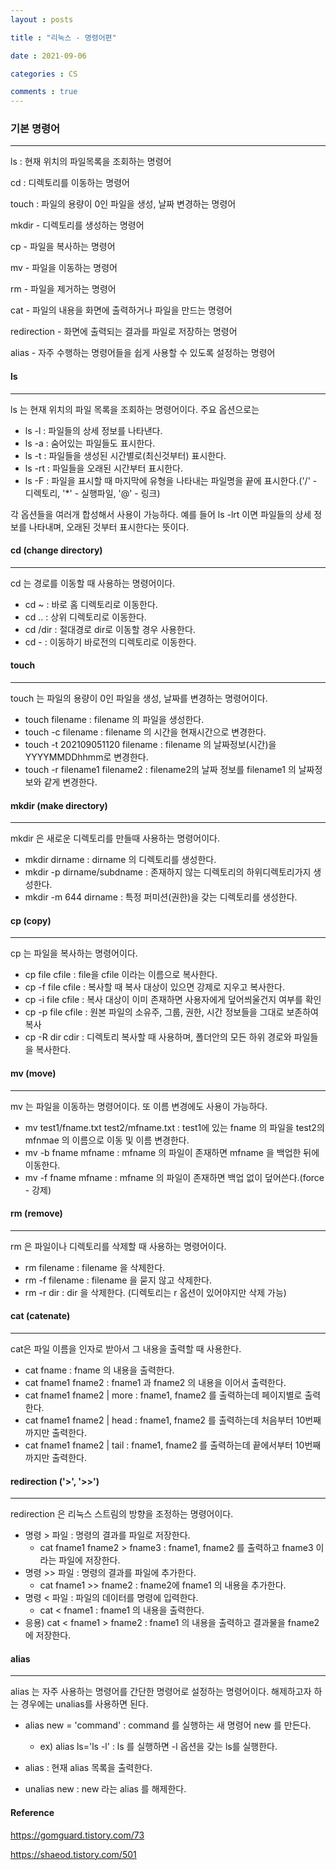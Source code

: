 ```yaml
---
layout : posts

title : "리눅스 - 명령어편"

date : 2021-09-06

categories : CS

comments : true
---
```




### 기본 명령어

------

ls : 현재 위치의 파일목록을 조회하는 명령어

cd : 디렉토리를 이동하는 명령어

touch : 파일의 용량이 0인 파일을 생성, 날짜 변경하는 명령어

mkdir - 디렉토리를 생성하는 명령어

cp - 파일을 복사하는 명령어

mv - 파일을 이동하는 명령어

rm - 파일을 제거하는 명령어

cat - 파일의 내용을 화면에 출력하거나 파일을 만드는 명령어

redirection - 화면에 출력되는 결과를 파일로 저장하는 명령어

alias - 자주 수행하는 명령어들을 쉽게 사용할 수 있도록 설정하는 명령어



#### ls

------

ls 는 현재 위치의 파일 목록을 조회하는 명령어이다. 주요 옵션으로는 

- ls -l : 파일들의 상세 정보를 나타낸다.
- ls -a : 숨어있는 파일들도 표시한다.
- ls -t : 파일들을 생성된 시간별로(최신것부터) 표시한다.
- ls -rt : 파일들을 오래된 시간부터 표시한다.
- ls -F : 파일을 표시할 때 마지막에 유형을 나타내는 파일명을 끝에 표시한다.('/' - 디렉토리, '*' - 실행파일, '@' - 링크)

각 옵션들을 여러개 합성해서 사용이 가능하다. 예를 들어 ls -lrt 이면 파일들의 상세 정보를 나타내며, 오래된 것부터 표시한다는 뜻이다.



#### cd (change directory)

------

cd 는 경로를 이동할 때 사용하는 명령어이다.

- cd ~ : 바로 홈 디렉토리로 이동한다.
- cd .. : 상위 디렉토리로 이동한다.
- cd /dir : 절대경로 dir로 이동할 경우 사용한다.
- cd - : 이동하기 바로전의 디렉토리로 이동한다.



#### touch

------

touch 는 파일의 용량이 0인 파일을 생성, 날짜를 변경하는 명령어이다.

- touch filename : filename 의 파일을 생성한다.
- touch -c filename : filename 의 시간을 현재시간으로 변경한다.
- touch -t 202109051120 filename : filename 의 날짜정보(시간)을 YYYYMMDDhhmm로 변경한다.
- touch -r filename1 filename2 : filename2의 날짜 정보를 filename1 의 날짜정보와 같게 변경한다.



#### mkdir (make directory)

------

mkdir 은 새로운 디렉토리를 만들때 사용하는 명령어이다.

- mkdir dirname : dirname 의 디렉토리를 생성한다.
- mkdir -p dirname/subdname : 존재하지 않는 디렉토리의 하위디렉토리가지 생성한다.
- mkdir -m 644 dirname : 특정 퍼미션(권한)을 갖는 디렉토리를 생성한다.



#### cp (copy)

------

cp 는 파일을 복사하는 명령어이다.

- cp file cfile : file을 cfile 이라는 이름으로 복사한다.
- cp -f file cfile : 복사할 때 복사 대상이 있으면  강제로 지우고 복사한다.
- cp -i file cfile : 복사 대상이 이미 존재하면 사용자에게 덮어씌울건지 여부를 확인
- cp -p file cfile : 원본 파일의 소유주, 그룹, 권한, 시간 정보들을 그대로 보존하여 복사
- cp -R dir cdir : 디렉토리 복사할 때 사용하며, 폴더안의 모든 하위 경로와 파일들을 복사한다.



#### mv (move)

------

mv 는 파일을 이동하는 명령어이다. 또 이름 변경에도 사용이 가능하다.

- mv test1/fname.txt test2/mfname.txt : test1에 있는 fname 의 파일을 test2의 mfnmae 의 이름으로 이동 및 이름 변경한다.
- mv -b fname mfname : mfname 의 파일이 존재하면 mfname 을 백업한 뒤에 이동한다.
- mv -f fname mfname : mfname 의 파일이 존재하면 백업 없이 덮어쓴다.(force - 강제)



#### rm (remove)

------

rm 은 파일이나 디렉토리를 삭제할 때 사용하는 명령어이다.

- rm filename : filename 을 삭제한다.
- rm -f filename : filename 을 묻지 않고 삭제한다.
- rm -r dir : dir 을 삭제한다. (디렉토리는 r 옵션이 있어야지만 삭제 가능)



#### cat (catenate)

------

cat은 파일 이름을 인자로 받아서 그 내용을 출력할 때 사용한다.

- cat fname : fname 의 내용을 출력한다.
- cat fname1 fname2 : fname1 과 fname2 의 내용을 이어서 출력한다.
- cat fname1 fname2 | more : fname1, fname2 를 출력하는데 페이지별로 출력한다.
- cat fname1 fname2 | head : fname1, fname2 를 출력하는데 처음부터 10번째까지만 출력한다.
- cat fname1 fname2 | tail : fname1, fname2 를 출력하는데 끝에서부터 10번째까지만 출력한다.



#### redirection ('>', '>>')

------

redirection 은 리눅스 스트림의 방향을 조정하는 명령어이다.

- 명령 > 파일 : 명령의 결과를 파일로 저장한다.
  - cat fname1 fname2 > fname3 : fname1, fname2 를 출력하고 fname3 이라는 파일에 저장한다.
- 명령 >> 파일 : 명령의 결과를 파일에 추가한다.
  - cat fname1 >> fname2 : fname2에 fname1 의 내용을 추가한다.
- 명령 < 파일 : 파일의 데이터를 명령에 입력한다.
  - cat < fname1 : fname1 의 내용을 출력한다.
- 응용) cat < fname1 > fname2 : fname1 의 내용을 출력하고 결과물을 fname2에 저장한다.



#### alias

------

alias 는 자주 사용하는 명령어를 간단한 명령어로 설정하는 명령어이다. 해제하고자 하는 경우에는 unalias를 사용하면 된다.

- alias new = 'command' : command 를 실행하는 새 명령어 new 를 만든다.
  - ex) alias ls='ls -l' : ls 를 실행하면 -l 옵션을 갖는 ls를 실행한다.

- alias : 현재 alias 목록을 출력한다.
- unalias new : new 라는 alias 를 해제한다.



#### Reference

https://gomguard.tistory.com/73

https://shaeod.tistory.com/501
